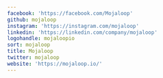 ```yaml
---
facebook: 'https://facebook.com/Mojaloop'
github: mojaloop
instagram: 'https://instagram.com/mojaloop'
linkedin: 'https://linkedin.com/company/mojaloop'
logohandle: mojaloopio
sort: mojaloop
title: Mojaloop
twitter: mojaloop
website: 'https://mojaloop.io/'
---
```


